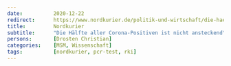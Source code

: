 ```yaml
---
date:          2020-12-22
redirect:      https://www.nordkurier.de/politik-und-wirtschaft/die-haelfte-aller-corona-positiven-ist-nicht-ansteckend-2241827212.html
title:         Nordkurier
subtitle:      "Die Hälfte aller Corona-Positiven ist nicht ansteckend"
persons:       [Drosten Christian]
categories:    [MSM, Wissenschaft]
tags:          [nordkurier, pcr-test, rki]
---
```


